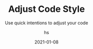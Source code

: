 ---
date: 2021-01-08
title: Adjust Code Style
technologies: [java]
topics: [editing]
author: hs
subtitle: Use quick intentions to adjust your code
thumbnail: ./thumbnail.png
cardThumbnail: ./card.png
shortVideo:
  poster: ./tip.png
  url: https://youtu.be/v4jiPTuAxPk
leadin: |
  You can use **⌥⏎** (macOS), or **Alt+Enter** (Windows/Linux), to show context actions for your selection and then edit the code style.

---